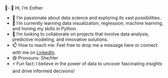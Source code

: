 👋- 👋 Hi, I’m Esther
- 👀 I’m passionate about data science and exploring its vast possibilities.
- 🌱 I’m currently learning data visualization, regression, machine learning, and honing my skills in Python.
- 💞️ I’m looking to collaborate on projects that involve data analysis, predictive modeling, and innovative solutions.
- 📫 How to reach me: Feel free to drop me a message here or connect with me on [LinkedIn](linkedin.com/in/estheredijala).
- 😄 Pronouns: She/Her
- ⚡ Fun fact: I believe in the power of data to uncover fascinating insights and drive informed decisions!


<!---
Estheredijala/Estheredijala is a ✨ special ✨ repository because its `README.md` (this file) appears on your GitHub profile.
You can click the Preview link to take a look at your changes.
--->
